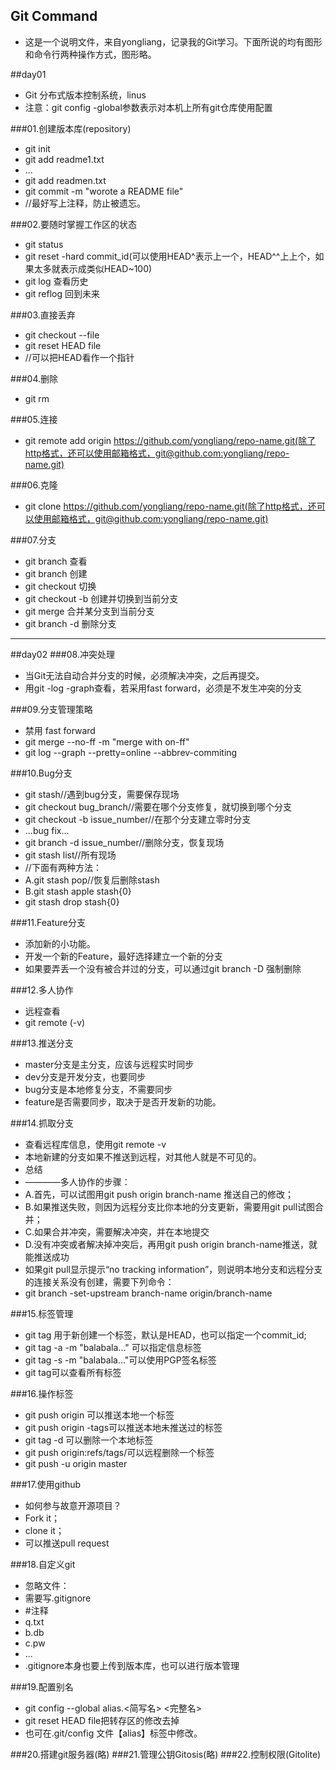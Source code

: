 Git Command
------

- 这是一个说明文件，来自yongliang，记录我的Git学习。下面所说的均有图形和命令行两种操作方式，图形略。

##day01
- Git 分布式版本控制系统，linus
- 注意：git config -global参数表示对本机上所有git仓库使用配置

###01.创建版本库(repository)
- git init
- git add readme1.txt
- ...
- git add readmen.txt
- git commit -m "worote a README file"
- //最好写上注释，防止被遗忘。

###02.要随时掌握工作区的状态
- git status
- git reset -hard commit_id(可以使用HEAD^表示上一个，HEAD^^上上个，如果太多就表示成类似HEAD~100)
- git log 查看历史
- git reflog 回到未来

###03.直接丢弃
- git checkout --file
- git reset HEAD file
- //可以把HEAD看作一个指针

###04.删除
- git rm

###05.连接
- git remote add origin https://github.com/yongliang/repo-name.git(除了http格式，还可以使用邮箱格式，git@github.com:yongliang/repo-name.git)

###06.克隆
- git clone https://github.com/yongliang/repo-name.git(除了http格式，还可以使用邮箱格式，git@github.com:yongliang/repo-name.git)

###07.分支
- git branch 查看
- git branch <name> 创建
- git checkout <name>切换
- git checkout -b <name>创建并切换到当前分支
- git merge <name>合并某分支到当前分支
- git branch -d <name>删除分支

-------
##day02
###08.冲突处理
- 当Git无法自动合并分支的时候，必须解决冲突，之后再提交。
- 用git -log -graph查看，若采用fast forward，必须是不发生冲突的分支

###09.分支管理策略
- 禁用 fast forward
- git merge --no-ff -m "merge with on-ff" <name>
- git log --graph --pretty=online --abbrev-commiting

###10.Bug分支
- git stash//遇到bug分支，需要保存现场
- git checkout bug_branch//需要在哪个分支修复，就切换到哪个分支
- git checkout -b issue_number//在那个分支建立零时分支
- ...bug fix...
- git branch -d issue_number//删除分支，恢复现场
- git stash list//所有现场
- //下面有两种方法：
- A.git stash pop//恢复后删除stash
- B.git stash apple stash{0}
-   git stash drop stash{0}

###11.Feature分支
- 添加新的小功能。
- 开发一个新的Feature，最好选择建立一个新的分支
- 如果要弄丢一个没有被合并过的分支，可以通过git branch -D <name>强制删除

###12.多人协作
- 远程查看
- git remote (-v)

###13.推送分支
- master分支是主分支，应该与远程实时同步
- dev分支是开发分支，也要同步
- bug分支是本地修复分支，不需要同步
- feature是否需要同步，取决于是否开发新的功能。

###14.抓取分支
- 查看远程库信息，使用git remote -v
- 本地新建的分支如果不推送到远程，对其他人就是不可见的。
- 总结
- ————多人协作的步骤：
- A.首先，可以试图用git push origin branch-name 推送自己的修改；
- B.如果推送失败，则因为远程分支比你本地的分支更新，需要用git pull试图合并；
- C.如果合并冲突，需要解决冲突，并在本地提交
- D.没有冲突或者解决掉冲突后，再用git push origin branch-name推送，就能推送成功
- 如果git pull显示提示“no tracking information”，则说明本地分支和远程分支的连接关系没有创建，需要下列命令：
- git branch -set-upstream branch-name origin/branch-name

###15.标签管理
- git tag <name>用于新创建一个标签，默认是HEAD，也可以指定一个commit_id;
- git tag -a <tagname> -m "balabala..." 可以指定信息标签
- git tag -s <tagname> -m "balabala..."可以使用PGP签名标签
- git tag可以查看所有标签

###16.操作标签
- git push origin <tagname>可以推送本地一个标签
- git push origin -tags可以推送本地未推送过的标签
- git tag -d <tagname> 可以删除一个本地标签
- git push origin:refs/tags/<tagname>可以远程删除一个标签
- git push -u origin master

###17.使用github
- 如何参与故意开源项目？
- Fork it；
- clone it；
- 可以推送pull request

###18.自定义git
- 忽略文件：
- 需要写.gitignore
- #注释
- q.txt
- b.db
- c.pw
- ...
- .gitignore本身也要上传到版本库，也可以进行版本管理

###19.配置别名
- git config --global alias.<简写名> <完整名>
- git reset HEAD file把转存区的修改去掉
- 也可在.git/config 文件【alias】标签中修改。

###20.搭建git服务器(略)
###21.管理公钥Gitosis(略)
###22.控制权限(Gitolite)


